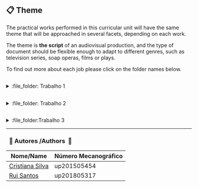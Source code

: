 ## :clipboard: Theme

The practical works performed in this curricular unit will have the same theme that will be approached in several facets, depending on each work.

The theme is **the script** of an audiovisual production, and the type of document should be flexible enough to adapt to different genres, such as television series, soap operas, films or plays.

To find out more about each job please click on the folder names below.

## 

<details>
<summary>
  	:file_folder: Trabalho 1
</summary>

## Document type definition

#### The writing of a guide follows a set of rules and these must be represented by the document type. For example, rules regarding its structure, scenes and characters, description of characters, are defined as dialogues between characters and techniques.

:pushpin: Goals
  - Document type for audiovisual production guide
  - Defined in either XSD or DTD
  - Some instances of each of the type definitions

:pushpin: Each **scrip** aggregates different concepts, including
  - Header
  - Characters
  - Scenes (organized in a hierarchy)
  
</details>

##
<details>
<summary>
  	:file_folder: Trabalho 2
</summary>
</details>

##

<details>
<summary>
  	:file_folder:Trabalho 3
</summary>
</details>

------------------------------------------------------------------------

### &nbsp; :busts_in_silhouette: Autores&nbsp;/Authors&nbsp; :busts_in_silhouette:

| Nome/Name                                             | Número Mecanográfico |
|-------------------------------------------------------|----------------------|
| [Cristiana Silva](https://github.com/CristianaMorais) | up201505454          |     
| [Rui Santos](https://github.com/RSantos42)            | up201805317          |
